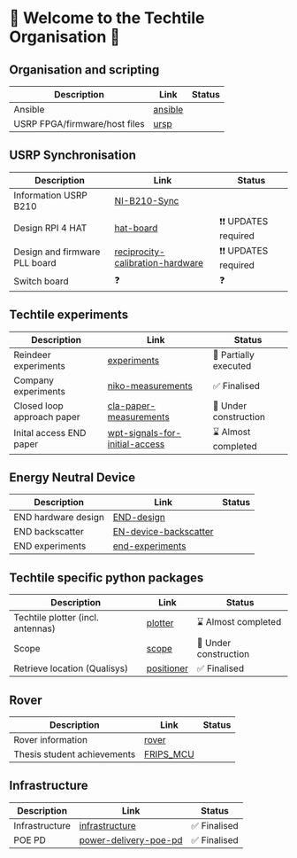 # 👋 Welcome to the Techtile Organisation 👋

## Organisation and scripting

| Description | Link | Status |
|-|-|-|
| Ansible | [ansible](https://github.com/techtile-by-dramco/ansible) | |
| USRP FPGA/firmware/host files | [ursp](https://github.com/techtile-by-dramco/usrp) | |

## USRP Synchronisation 

| Description | Link | Status |
|-|-|-|
| Information USRP B210 | [NI-B210-Sync](https://github.com/techtile-by-dramco/NI-B210-Sync) | |
| Design RPI 4 HAT | [hat-board](https://github.com/techtile-by-dramco/hat-board) | ❗❗ UPDATES required |
| Design and firmware PLL board | [reciprocity-calibration-hardware](https://github.com/techtile-by-dramco/reciprocity-calibration-hardware) | ❗❗ UPDATES required |
| Switch board | ❓ | ❓ |

## Techtile experiments

| Description | Link | Status |
|-|-|-|
| Reindeer experiments | [experiments](https://github.com/techtile-by-dramco/experiments) | 🤏 Partially executed |
| Company experiments | [niko-measurements](https://github.com/techtile-by-dramco/niko-measurements) | ✅ Finalised |
| Closed loop approach paper | [cla-paper-measurements](https://github.com/techtile-by-dramco/cla-paper-measurements) | 🚧 Under construction |
| Inital access END paper | [wpt-signals-for-initial-access](https://github.com/techtile-by-dramco/wpt-signals-for-initial-access/) | ⌛ Almost completed |

## Energy Neutral Device
| Description | Link | Status |
|-|-|-|
| END hardware design | [END-design](https://github.com/techtile-by-dramco/END-design) | |
| END backscatter | [EN-device-backscatter](https://github.com/techtile-by-dramco/EN-device-backscatter) | |
| END experiments | [end-experiments](https://github.com/techtile-by-dramco/end-experiments) | |

## Techtile specific python packages

| Description | Link | Status |
|-|-|-|
| Techtile plotter (incl. antennas) | [plotter](https://github.com/techtile-by-dramco/plotter) | ⌛ Almost completed |
| Scope |  [scope](https://github.com/techtile-by-dramco/scope) | 🚧 Under construction |
| Retrieve location (Qualisys) | [positioner](https://github.com/techtile-by-dramco/positioner) | ✅ Finalised |

## Rover

| Description | Link | Status |
|-|-|-|
| Rover information | [rover](https://github.com/techtile-by-dramco/rover) | |
| Thesis student achievements | [FRIPS_MCU](https://github.com/techtile-by-dramco/FRIPS_MCU) | |

## Infrastructure

| Description | Link | Status |
|-|-|-|
| Infrastructure | [infrastructure](https://github.com/techtile-by-dramco/infrastructure) | ✅ Finalised |
| POE PD | [power-delivery-poe-pd](https://github.com/techtile-by-dramco/power-delivery-poe-pd) | ✅ Finalised |

